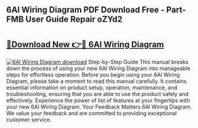 ## 6Al Wiring Diagram PDF Download Free - Part-FMB User Guide Repair oZYd2

# <h2><a href="http://dfigq0.blite.top/?on=6Al+Wiring+Diagram">🔗Download New 👉🔴 6Al Wiring Diagram</a></h2>

[![6Al Wiring Diagram download](https://i.imgur.com/lujVjoI.png)](http://dfigq0.blite.top/?on=6Al+Wiring+Diagram)
Step-by-Step Guide This manual breaks down the process of using your new 6Al Wiring Diagram into manageable steps for effortless operation. Before you begin using your 6Al Wiring Diagram, please take a moment to read this manual carefully. It contains essential information on product setup, operation, maintenance, and troubleshooting, ensuring that you are able to use the product safely and effectively. Experience the power of list of features at your fingertips with your new 6Al Wiring Diagram. Your Feedback Matters 6Al Wiring Diagram. We value your feedback and are committed to providing exceptional customer service.
